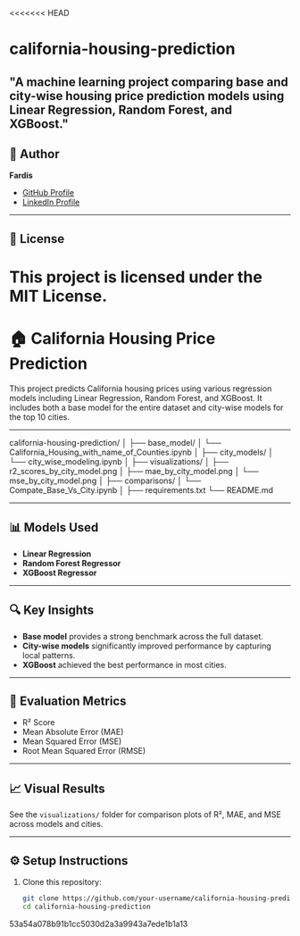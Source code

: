 <<<<<<< HEAD
# california-housing-prediction
"A machine learning project comparing base and city-wise housing price prediction models using Linear Regression, Random Forest, and XGBoost."
---

## 👤 Author

**Fardis**

- [GitHub Profile](https://github.com/FrednadFari)
- [LinkedIn Profile](www.linkedin.com/in/fardis-foroughi-b05a74204)

---

## 📄 License

This project is licensed under the MIT License.
=======
# 🏠 California Housing Price Prediction

This project predicts California housing prices using various regression models including Linear Regression, Random Forest, and XGBoost. It includes both a base model for the entire dataset and city-wise models for the top 10 cities.

---
california-housing-prediction/
│
├── base_model/
│ └── California_Housing_with_name_of_Counties.ipynb
│
├── city_models/
│ └── city_wise_modeling.ipynb
│
├── visualizations/
│ ├── r2_scores_by_city_model.png
│ ├── mae_by_city_model.png
│ └── mse_by_city_model.png
│
├── comparisons/
│ └── Compate_Base_Vs_City.ipynb
│
├── requirements.txt
└── README.md


---

## 📊 Models Used

- **Linear Regression**
- **Random Forest Regressor**
- **XGBoost Regressor**

---

## 🔍 Key Insights

- **Base model** provides a strong benchmark across the full dataset.
- **City-wise models** significantly improved performance by capturing local patterns.
- **XGBoost** achieved the best performance in most cities.

---

## 🧪 Evaluation Metrics

- R² Score
- Mean Absolute Error (MAE)
- Mean Squared Error (MSE)
- Root Mean Squared Error (RMSE)

---

## 📈 Visual Results

See the `visualizations/` folder for comparison plots of R², MAE, and MSE across models and cities.

---

## ⚙️ Setup Instructions

1. Clone this repository:
   ```bash
   git clone https://github.com/your-username/california-housing-prediction.git
   cd california-housing-prediction

53a54a078b91b1cc5030d2a3a9943a7ede1b1a13
